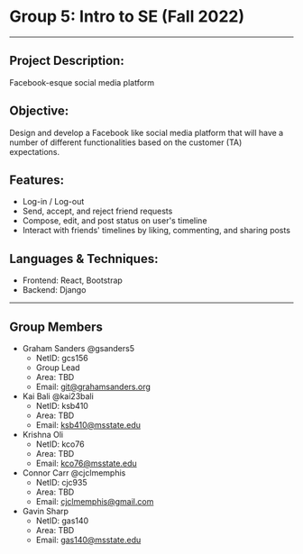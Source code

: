 # Group 5: Intro to SE (Fall 2022)
---
## Project Description:
Facebook-esque social media platform
## Objective:
Design  and  develop  a  Facebook  like  social  media  platform  that  will  have  a  number  of 
different functionalities based on the customer (TA) expectations. 
## Features:
* Log-in / Log-out
* Send, accept, and reject friend requests
* Compose, edit, and post status on user's timeline
* Interact with friends' timelines by liking, commenting, and sharing posts
## Languages & Techniques:
* Frontend: React, Bootstrap
* Backend: Django

---
## Group Members
* Graham Sanders @gsanders5
  - NetID: gcs156
  - Group Lead
  - Area: TBD
  - Email: git@grahamsanders.org
* Kai Bali @kai23bali
  - NetID: ksb410
  - Area: TBD
  - Email: ksb410@msstate.edu
* Krishna Oli
  - NetID: kco76
  - Area: TBD
  - Email: kco76@msstate.edu
* Connor Carr @cjclmemphis
  - NetID: cjc935
  - Area: TBD
  - Email: cjclmemphis@gmail.com
* Gavin Sharp
  - NetID: gas140
  - Area: TBD
  - Email: gas140@msstate.edu
